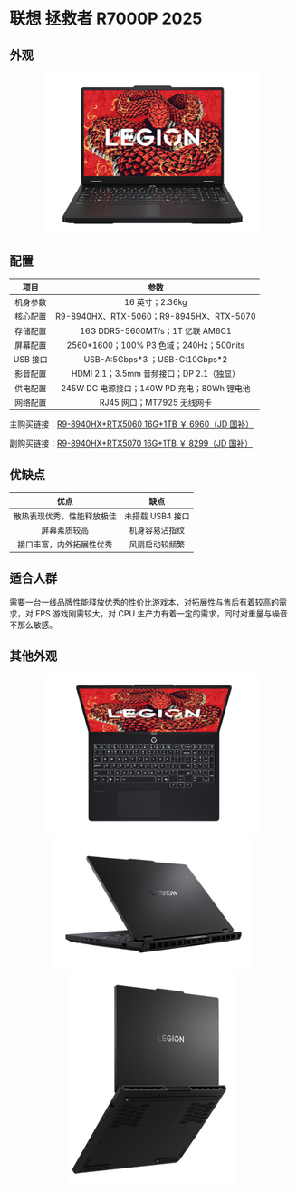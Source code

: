 # 联想 拯救者 R7000P 2025

## 外观

<div style="margin: 0 auto; text-align: center; width: 75%"><img src="./assets/r7000p 1.png" /></div>

## 配置

|   项目   |                    参数                     |
| :------: | :-----------------------------------------: |
| 机身参数 |               16 英寸；2.36kg               |
| 核心配置 |  R9-8940HX、RTX-5060；R9-8945HX、RTX-5070   |
| 存储配置 |      16G DDR5-5600MT/s；1T 忆联 AM6C1       |
| 屏幕配置 |  2560\*1600；100% P3 色域；240Hz；500nits   |
| USB 接口 |      USB-A:5Gbps\*3 ；USB-C:10Gbps\*2       |
| 影音配置 |  HDMI 2.1；3.5mm 音频接口；DP 2.1（独显）   |
| 供电配置 | 245W DC 电源接口；140W PD 充电；80Wh 锂电池 |
| 网络配置 |         RJ45 网口；MT7925 无线网卡          |

主购买链接：[R9-8940HX+RTX5060 16G+1TB ￥ 6960（JD 国补）](https://3.cn/2-i9Chhl)

副购买链接：[R9-8940HX+RTX5070 16G+1TB ￥ 8299（JD 国补）](https://3.cn/2i9Crq-6)

## 优缺点[<Icon icon="clarity:info-line" />](/recommend/推荐#优缺点)

|            优点            |       缺点       |
| :------------------------: | :--------------: |
| 散热表现优秀，性能释放极佳 | 未搭载 USB4 接口 |
|        屏幕素质较高        |  机身容易沾指纹  |
|  接口丰富，内外拓展性优秀  |  风扇启动较频繁  |

## 适合人群

需要一台一线品牌性能释放优秀的性价比游戏本，对拓展性与售后有着较高的需求，对 FPS 游戏刚需较大，对 CPU 生产力有着一定的需求，同时对重量与噪音不那么敏感。

## 其他外观

<div style="margin: 0 auto; text-align: center; width: 75%"><img src="./assets/r7000p 3.png" /></div>

<div style="margin: 0 auto; text-align: center; width: 70%"><img src="./assets/r7000p 2.png" /></div>

<div style="margin: 0 auto; text-align: center; width: 60%"><img src="./assets/r7000p 4.png" /></div>
